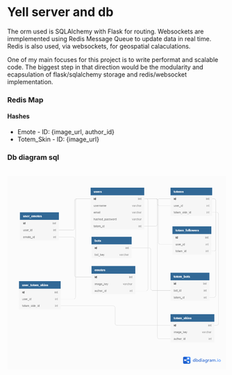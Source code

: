 <h1>Yell server and db</h1>

<p>The orm used is SQLAlchemy with Flask for routing. Websockets are immplemented using Redis Message Queue to update data in real time. Redis is also used, via websockets, for geospatial calaculations.</p>

<p>One of my main focuses for this project is to write performat and scalable code. The biggest step in that direction would be the modularity and ecapsulation of flask/sqlalchemy storage and redis/websocket implementation.</p>

<h3>Redis Map</h3>
<section>
  <h4>Hashes</h4>
  <ul>
    <li>Emote - ID: {image_url, author_id}</li>
    <li>Totem_Skin - ID: {image_url}</li>
  </ul>
</section>

<h3>Db diagram sql</h3>
<br>
<img src="https://github.com/about14sheep/yell_proxy_chat/blob/master/serv/docs/yell_db.png">
